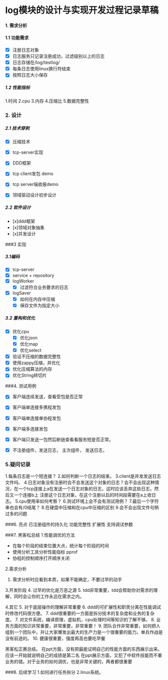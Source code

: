 # log模块的设计与实现开发过程记录草稿

#### 1. 需求分析

#### 1.1 功能需求
- [x] 注册日志对象
- [x] 日志服务只记录注册成功，过滤级别以上的日志
- [x] 日志存储在/log/testlog/
- [x] 每条日志使用linux换行符结束
- [x] 按照日志大小保存

##### 1.2 性能指标
1.时间
2.cpu
3.内存
4.压缩比
5.数据完整性



### 2. 设计
##### 2.1 技术穿刺
- [x] 压缩技术
- [x] tcp-server实现
- [x] DDD框架
- [x] tcp client发包 demo
- [x] tcp server端收报demo
- [x] 领域驱动设计初步设计


##### 2.2 软件设计
- [x]ddd框架
- [x]领域对象抽象
- [x]并发设计


###3  实现
##### 3.1编码
- [x] tcp-server
- [x] service + repository
- [x] logWorker
 	- [x] 过滤符合业务要求的日志
- [x] logSaver
 	- [x] 如何在内存中压缩
 	- [x] 保存文件为指定大小

##### 3.2 重构和优化
- [x] 优化cpu
    - [x] 优化json
    - [x] 优化map	
    - [x] 优化select

- [x] 验证不压缩的数据完整性
- [x] 使用zappy压缩，并优化
- [x] 优化压缩算法的内存
- [x] 优化String转切片

###4. 测试用例
- [x] 客户端连续发送，查看受包是否正常
- [x] 客户端单连接多携程发包
- [x] 客户端单连接单协程发包
- [x] 客户端多连接发包
- [x] 客户端只发送一包然后断链查看看服务短是否正常。
- [x] 不注册组件，发送日志， 主次组件， 发送日志，



### 5.疑问记录
1.每条日志是一个短连接？
2.如何判断一个日志的结束。
3.client是并发发送日志文件吗、
4.日志对象没有注册时会不会发送这个对象的日志？会不会出现这种情况，在一个tcp连接上a在发送一个日志对象的日志，这时应该丢弃这些日志，然后又一个连接b上 注册这个日志对象，在这个注册以后的时间段需要在a上收日志。
5.cpu使用率如何考察？
6.测试环境上会不会有测试用例？
7.最后一个字符串也会有/0结尾？
8.在硬盘中压缩和在cpu中压缩的区别
9.会不会出现文件句柄过多的问题





###6. 亮点
已注册组件的持久化
功能完整性
扩展性
支持调试参数







###7. 黑客松总结
1.性能调优的方法
  -	在每个阶段的结束位置大点，统计每个阶段的时间
  -	使用分析工具分析性能指标 pprof
  -	协程的控制顺序打开顺序关闭


2.需求分析
 1. 需求分析时应看到本质，如果不能确定，不要过早的动手

3.开发阶段
 4. 过早的优化是万恶之源
 5. tdd非常重要，tdd会帮助你对需求的理解，同时会让你的工作永远在需求之内。


4.其它
5. 对于底层操作的理解非常重要
6. ddd的可扩展性和职责分离在性能调试时修改代码很方便。
7. ddd很重要的一方面是拆分技术的复杂度和业务的复杂度。
7. 对文件系统，编译原理，虚拟机，cpu处理时间等知识的了解不够。
8. 业务方面的知识非常重要，非常重要，非常重要！
9. 团队合作非常重要，如何把人组到一个团队中，并让大家爆发出最大的生产力是一个很重要的能力。单兵作战是没有前途的。
10. 健康很重要，强度再高也要吃早餐

黑客松正赛总结。
在ppt方面，没有把最能证明自己的性能方面的东西展示出来。应该一开始就说明自己的成绩是第二名
在ppt展示方面，又犯了中软件技能而不重业务的错。对于业务的如何调优，也是非常关键的，两者都很重要

###8. 后续学习
1.如何进行任务拆分
2.linux系统。